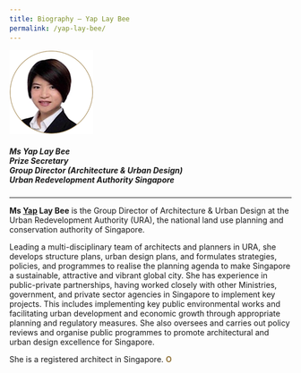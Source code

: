 ```yaml
---
title: Biography — Yap Lay Bee
permalink: /yap-lay-bee/
---
```


<div style="width:150px"><img src="/images/secretariat/yap-lay-bee.png" alt="Yap Lay Bee" /></div>

##### **Ms Yap Lay Bee** <br> Prize Secretary <br> Group Director (Architecture & Urban Design) <br> Urban Redevelopment Authority Singapore

---

<b>Ms <u>Yap</u> Lay Bee</b> is the Group Director of Architecture & Urban Design at the Urban Redevelopment Authority (URA), the national land use planning and conservation authority of Singapore.

Leading a multi-disciplinary team of architects and planners in URA, she develops structure plans, urban design plans, and formulates strategies, policies, and programmes to realise the planning agenda to make Singapore a sustainable, attractive and vibrant global city. She has experience in public-private partnerships, having worked closely with other Ministries, government, and private sector agencies in Singapore to implement key projects. This includes implementing key public environmental works and facilitating urban development and economic growth through appropriate planning and regulatory measures. She also oversees and carries out policy reviews and organise public programmes to promote architectural and urban design excellence for Singapore.

She is a registered architect in Singapore. **<font color="#967942">O</font>**
